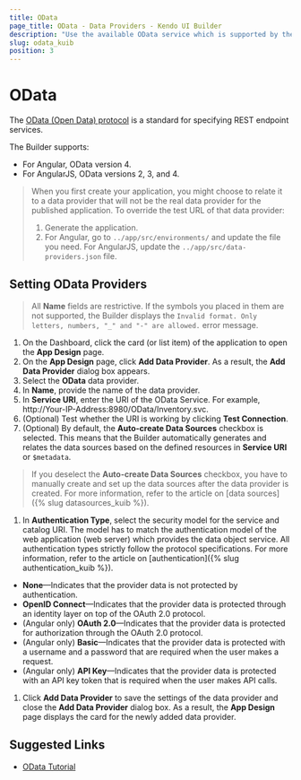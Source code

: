 ```yaml
---
title: OData
page_title: OData - Data Providers - Kendo UI Builder
description: "Use the available OData service which is supported by the Kendo UI Builder tool for creating and managing Angular and AngularJS-based web applications."
slug: odata_kuib
position: 3
---
```


# OData

The [OData (Open Data) protocol](http://www.odata.org/getting-started/basic-tutorial/) is a standard for specifying REST endpoint services.

The Builder supports:
* For Angular, OData version 4.
* For AngularJS, OData versions 2, 3, and 4.

> When you first create your application, you might choose to relate it to a data provider that will not be the real data provider for the published application. To override the test URL of that data provider:
>   1. Generate the application.
>   2. For Angular, go to `../app/src/environments/` and update the file you need. For AngularJS, update the `../app/src/data-providers.json` file.

## Setting OData Providers

> All **Name** fields are restrictive. If the symbols you placed in them are not supported, the Builder displays the `Invalid format. Only letters, numbers, "_" and "-" are allowed.` error message.

1. On the Dashboard, click the card (or list item) of the application to open the **App Design** page.
1. On the **App Design** page, click **Add Data Provider**. As a result, the **Add Data Provider** dialog box appears.
1. Select the **OData** data provider.
1. In **Name**, provide the name of the data provider.
1. In **Service URI**, enter the URI of the OData Service. For example, http://Your-IP-Address:8980/OData/Inventory.svc.
1. (Optional) Test whether the URI is working by clicking **Test Connection**.
1. (Optional) By default, the **Auto-create Data Sources** checkbox is selected. This means that the Builder automatically generates and relates the data sources based on the defined resources in **Service URI** or `$metadata`.

  > If you deselect the **Auto-create Data Sources** checkbox, you have to manually create and set up the data sources after the data provider is created. For more information, refer to the article on [data sources]({% slug datasources_kuib %}).

1. In **Authentication Type**, select the security model for the service and catalog URI. The model has to match the authentication model of the web application (web server) which provides the data object service. All authentication types strictly follow the protocol specifications. For more information, refer to the article on [authentication]({% slug authentication_kuib %}).

  * **None**&mdash;Indicates that the provider data is not protected by authentication.
  * **OpenID Connect**&mdash;Indicates that the provider data is protected through an identity layer on top of the OAuth 2.0 protocol.
  * (Angular only) **OAuth 2.0**&mdash;Indicates that the provider data is protected for authorization through the OAuth 2.0 protocol.
  * (Angular only) **Basic**&mdash;Indicates that the provider data is protected with a username and a password that are required when the user makes a request.
  * (Angular only) **API Key**&mdash;Indicates that the provider data is protected with an API key token that is required when the user makes API calls.

1. Click **Add Data Provider** to save the settings of the data provider and close the **Add Data Provider** dialog box. As a result, the **App Design** page displays the card for the newly added data provider.

## Suggested Links

* [OData Tutorial](http://www.odata.org/getting-started/basic-tutorial/)
